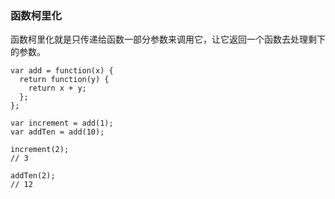 ### 函数柯里化
函数柯里化就是只传递给函数一部分参数来调用它，让它返回一个函数去处理剩下的参数。
```
var add = function(x) {
  return function(y) {
    return x + y;
  };
};

var increment = add(1);
var addTen = add(10);

increment(2);
// 3

addTen(2);
// 12
```
